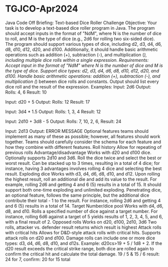 # TGJCO-Apr2024

Java Code Off Briefing: Text-based Dice Roller Challenge
Objective:
Your task is to develop a text-based dice roller program in Java. The program should accept inputs in the format of "NdM", where N is the number of dice to roll, and M is the type of dice (e.g., 2d6 for rolling two six-sided dice). The program should support various types of dice, including d2, d3, d4, d6, d8, d10, d12, d20, and d100. Additionally, it should handle basic arithmetic operations such as addition (+), subtraction (-), and multiplication (*), including multiple dice rolls within a single expression.
Requirements:
Accept input in the format of "NdM" where N is the number of dice and M is the type of dice.
Support dice types: d2, d3, d4, d6, d8, d10, d12, d20, and d100.
Handle basic arithmetic operations: addition (+), subtraction (-), and multiplication (*) between dice rolls and constants.
Output should list every dice roll and the result of the expression.
Examples:
Input: 2d6
Output:
Rolls: 4, 6
Result: 10


Input: d20 + 5
Output:
Rolls: 12
Result: 17


Input: 3d4 * 1.5
Output:
Rolls: 1, 3, 4
Result: 12


Input: 2d10 + 3d8 - 5
Output:
Rolls: 7, 10, 2, 6, 
Result: 24


Input: 2d13
Output: ERROR MESSAGE
Optional features teams should implement as many of these as possible; however, all features should work together. Teams should carefully consider the schema for each feature and how they combine with different features.
Roll history
Allow for repeating of previous rolls
Advantage/disadvantage
Works with d20 and d100 dice.
Optionally supports 2d10 and 3d6.
Roll the dice twice and select the best or worst result.
Can be stacked up to 3 times, resulting in a total of 4 dice; for instance, having 3 advantages involves rolling 4 dice and selecting the best result.
Exploding dice
Works with d3, d4, d6, d8, d10, and d12.
Upon rolling the highest result, roll an additional die and add its value to the result.
For example, rolling 2d6 and getting 4 and 6 (5) results in a total of 15.
It should support both one-time exploding and unlimited exploding.
Penetrating dice, an optional feature, follows the same principle, but the additional dice contribute their total - 1 to the result.
For instance, rolling 2d6 and getting 4 and 6 (5) results in a total of 14.
Target Number/dice pool
Works with d4, d6, d8, and d10.
Rolls a specified number of dice against a target number.
For instance, rolling 6d6 against a target of 5 yields results of 1, 2, 3, 4, 5, and 6, with a final result of 2.
Opposed rolls
Works on d20, d100, 2d10, 3d6
Two rolls, attacker vs. defender result returns which result is highest
Attack rolls with critical hits
Allows for D&D-style attack rolls with critical hits.
Supports attack rolls on d20 and d100.
Damage rolls can include one or more dice types: d3, d4, d6, d8, d10, and d12s.
Example: d20cs>19 + 5 / 1d8 + 2.
If the d20 result exceeds the critical strike range, both dice are rolled again to confirm the critical hit and calculate the total damage.
19 / 5 & 15 / 6 result: 24 for 7, confirm: 20 for 15 total
